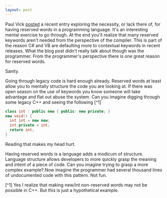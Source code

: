 ```yaml
---
layout: post
---
```

Paul Vick [posted](http://www.panopticoncentral.net/archive/2008/05/08/23317.aspx) a recent entry exploring the necessity, or lack there of, for having reserved words in a programming language.  It's an interesting mental exercise to go through.  At the end you'll realize that many reserved keywords aren't needed from the perspective of the compiler.  This is part of the reason C# and VB are defaulting more to contextual keywords in recent releases.  What the blog post didn't really talk about though was the programmer.  From the programmer's perspective there is one great reason for reserved words.

Sanity.

Going through legacy code is hard enough already.  Reserved words at least allow you to mentally structure the code you are looking at.  If there was open season on the use of keywords you know someone will take advantage and flat out abuse the system.  Can you imagine digging through some legacy C++ and seeing the following [^1]

    
``` c++
class int : public new { public: new private; }
new void() {
  int int = new new;
  int.private = int;
  return int;
}
```

Reading that makes my head hurt.

Having reserved words is a language adds a modicum of structure.  Language structure allows developers to more quickly grasp the meaning and intent of a piece of code.  Can you imagine trying to grasp a more complex example?  Now imagine the programmer had several thousand lines of undocumented code with this pattern.  Not fun.

[^1] Yes I realize that making new/int non-reserved words may not be possible in C++.  But this is just a hypothetical example.

